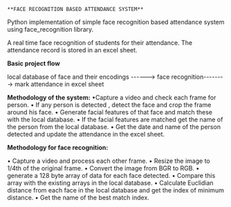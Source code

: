 `**FACE RECOGNITION BASED ATTENDANCE SYSTEM**`

Python implementation of simple face recognition based attendance system using face_recognition library.

A real time face recognition of students for their attendance. The attendance record is stored in an excel sheet.

**Basic project flow**

local database of face and their encodings ------> face recognition--------> mark attendance in excel sheet

**Methodology of the system:** 
•Capture a video and check each frame for person. • If any person is detected , detect the face and crop the frame around his face. • Generate facial features of that face and match these with the local database. • If the facial features are matched get the name of the person from the local database. • Get the date and name of the person detected and update the attendance in the excel sheet.

**Methodology for face recognition:**

• Capture a video and process each other frame. • Resize the image to 1/4th of the original frame. • Convert the image from BGR to RGB. • generate a 128 byte array of data for each face detected. • Compare this array with the existing arrays in the local database. • Calculate Euclidian distance from each face in the local database and get the index of minimum distance. • Get the name of the best match index.
